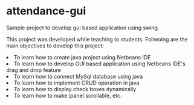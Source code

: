 # attendance-gui
Sample project to develop gui based application using swing.

This project was developed while teaching to students. Follwoing are the main objectives to develop this project:
<li> To learn how to create java project using Netbeans IDE</li>
<li> To learn how to develop GUI based application using Netbeans IDE's drag and drop feature</li>
<li> To learn how to connect MySql database using java</li>
<li> To learn how to implement CRUD operation in java</li>
<li> To learn how to display check boxes dynamically</li>
<li> To learn how to make jpanel scrollable, etc.</li>